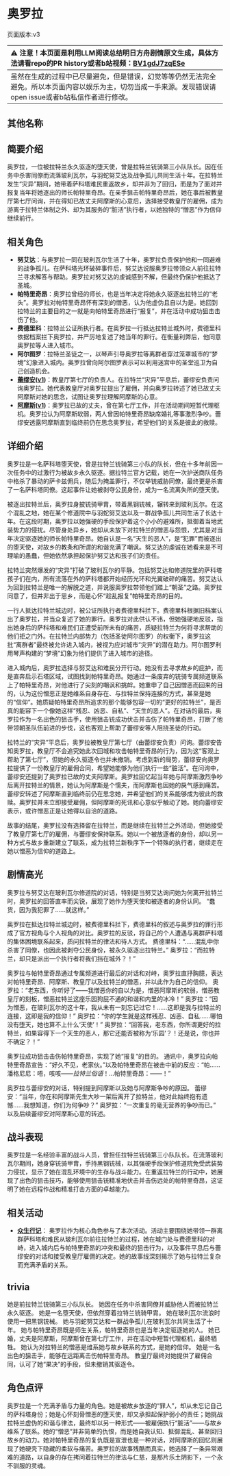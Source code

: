 # 奥罗拉
页面版本:v3
 

| :warning: 注意！本页面是利用LLM阅读总结明日方舟剧情原文生成，具体方法请看repo的PR history或者b站视频：[BV1gdJ7zqESe](https://www.bilibili.com/video/BV1gdJ7zqESe/)         |
|:----------------------------|
| 虽然在生成的过程中已尽量避免，但是错误，幻觉等等仍然无法完全避免。所以本页面内容以娱乐为主，切勿当成一手来源。发现错误请open issue或者b站私信作者进行修改。|



## 其他名称

## 简要介绍
奥罗拉，一位被拉特兰永久驱逐的堕天使，曾是拉特兰铳骑第三小队队长。因在任务中杀害同僚而流落玻利瓦尔，与羽蛇努艾达及战争孤儿共同生活十年。在拉特兰发生“灾异”期间，她带着萨科塔难民重返故乡，却并非为了回归，而是为了面对并报复当年将她逐出的师长帕特里奇昂。在亲手狙击帕特里奇昂后，她在事后被教皇厅第七厅问询，并在得知已故丈夫阿摩斯的心意后，选择接受教皇厅的雇佣，成为游离于拉特兰体制之外、却为其服务的“脏活”执行者，以她独特的“憎恶”作为信仰继续前行。
## 相关角色
-   **努艾达**：与奥罗拉一同在玻利瓦尔生活了十年，奥罗拉负责保护他和一同避难的战争孤儿。在萨科塔光环破碎事件后，努艾达说服奥罗拉带领众人前往拉特兰寻求解答与帮助。奥罗拉对努艾达的虔诚感到不解，但最终仍保护他抵达了圣城。
-   **帕特里奇昂**：奥罗拉曾经的师长，也是当年决定将她永久驱逐出拉特兰的“老头”。奥罗拉对帕特里奇昂怀有深刻的憎恶，认为他虚伪且自以为是。她回到拉特兰的主要目的之一就是向帕特里奇昂进行“报复”，并在活动中成功狙击击伤了他。
-   **费德里科**：拉特兰公证所执行者。在奥罗拉一行抵达拉特兰城外时，费德里科依据档案拦下奥罗拉，并严厉地复述了她当年的罪行。在衡量利弊后，他同意奥罗拉等人进入城市。
-   **阿尔图罗**：拉特兰圣徒之一，以琴声引导奥罗拉等离群者穿过笼罩城市的“梦境”幻象进入城内。奥罗拉曾向阿尔图罗表示可以利用迷宫中的圣堂巡卫为自己创造机会。
-   **[蕾缪安](char_4193_lemuen.md)([v1](../chars/char_4193_lemuen.md))**：教皇厅第七厅的负责人。在拉特兰“灾异”平息后，蕾缪安负责问询奥罗拉。她代表教皇厅对奥罗拉提出了雇佣，并向奥罗拉转述了她已故丈夫阿摩斯对她的思念，试图让奥罗拉理解阿摩斯的心意。
-   **[阿摩斯](extended_char_a_mo_si.md)([v1](../chars/extended_char_a_mo_si.md))**：奥罗拉已故的丈夫，曾在第七厅工作，并在活动期间短暂代理枢机。奥罗拉认为阿摩斯软弱，两人曾因帕特里奇昂缺席婚礼等事激烈争吵。蕾缪安透露阿摩斯直到临终前仍在思念奥罗拉，希望他们的关系是彼此的救赎。
## 详细介绍
奥罗拉是一名萨科塔堕天使，曾是拉特兰铳骑第三小队的队长，但在十多年前因一次任务中的过激行为被故乡永久驱逐。据拉特兰官方记载，她在一次护送商队任务中格杀了暴动的萨卡兹佣兵，随后为掩盖罪行，不仅举铳威胁同僚，最终更是杀害了一名萨科塔同僚。这起事件让她被剥夺公民身份，成为一名流离失所的堕天使。

被逐出拉特兰后，奥罗拉身披铳骑甲胄，带着黑钢铳械，辗转来到玻利瓦尔。在这个混乱之地，她在某个修道院中与羽蛇努艾达以及一群战争孤儿共同生活了长达十年。在这段时期，奥罗拉以她强硬的手段保护着这个小小的避难所，抵御着当地武装势力的侵扰。尽管身处异乡，她却从未放下对拉特兰的憎恶与怨恨，尤其是对当年决定驱逐她的师长帕特里奇昂。她自认是一名“天生的恶人”，是“犯罪”而被逐出的堕天使，对故乡的教条和所谓的和谐充满了嘲讽。努艾达的虔诚在她看来是不可理喻的愚蠢，但她依然承担起保护努艾达和孩子们的责任。

拉特兰突然爆发的“灾异”打破了玻利瓦尔的平静。包括努艾达和修道院里的萨科塔孩子们在内，所有流落在外的萨科塔都开始经历光环和光翼破碎的痛苦。努艾达认为回到拉特兰是唯一的解脱之道，并说服奥罗拉带领他们踏上“朝圣”之路。奥罗拉同意了，但并非出于思乡，而是心怀“趁乱报复”帕特里奇昂的目的。

一行人抵达拉特兰城边时，被公证所执行者费德里科拦下。费德里科根据旧档案认出了奥罗拉，并当众复述了她的罪行。奥罗拉对此供认不讳，但她强硬地反驳，指出她身后的萨科塔和难民们正遭受前所未有的痛苦，质疑拉特兰为何将寻求帮助的他们拒之门外。在拉特兰内部势力（包括圣徒阿尔图罗）的权衡下，奥罗拉这批“离群者”最终被允许进入城内，被视为应对城市“灾异”的潜在助力。阿尔图罗利用琴声构建的“梦境”幻象为他们提供了进入城市的途径。

进入城内后，奥罗拉选择与努艾达和难民分开行动。她没有去寻求故乡的庇护，而是直奔启示石塔区域，试图找到帕特里奇昂。她通过一条废弃的铳骑专属频道联系上了帕特里奇昂，对他进行了尖刻的嘲讽和挑衅。她重申了自己因憎恶而回来的目的，认为这份憎恶正是她维系自身存在、与拉特兰保持连接的方式，甚至是她的“信仰”。她质疑帕特里奇昂所追求的那个能够包容一切的“更好的拉特兰”，是否真的能容下一个像她这样“残忍、凶恶、自私”、“天生的恶人”。在对话的最后，奥罗拉作为一名出色的狙击手，使用狙击铳成功伏击并击伤了帕特里奇昂，打断了他带领朝圣队伍前进的步伐，这也客观上帮助了蕾缪安等人阻挠圣徒的行动。

拉特兰的“灾异”平息后，奥罗拉被教皇厅第七厅（由蕾缪安负责）问询。蕾缪安告知奥罗拉，教皇厅不会追究她此次回城和攻击帕特里奇昂的行为，因为这“客观上帮助了第七厅”，但她的永久驱逐令也并未撤销。考虑到新的局势，蕾缪安向奥罗拉提供了一份教皇厅的雇佣合同，希望她能够为他们执行一些“脏活”。在问询中，蕾缪安还提到了奥罗拉已故的丈夫阿摩斯。奥罗拉回忆起当年她与阿摩斯激烈争吵后离开拉特兰的情景，她认为阿摩斯是个懦夫，而阿摩斯也因她的戾气感到痛苦。蕾缪安转述了阿摩斯直到临终前仍在思念她，并希望他们的关系能够成为彼此的救赎。奥罗拉并未立即接受雇佣，但阿摩斯的死讯和心意似乎触动了她。她向蕾缪安表示，或许憎恶正是让她得以自洽的道路。

故事的结尾，奥罗拉没有选择留在拉特兰，而是继续在拉特兰之外活动，但她接受了教皇厅第七厅的雇佣，与蕾缪安保持联系。她以一个被放逐者的身份，却以另一种方式与故乡重新建立了联系，成为拉特兰新秩序下一个特殊的执行者，继续走在她以憎恶为信仰的道路上。
## 剧情高光
奥罗拉与努艾达在玻利瓦尔修道院的对话，特别是当努艾达询问她为何离开拉特兰时，奥罗拉的回答直率而尖锐，展现了她作为堕天使和被逐者的身份认同。
“蠢货，因为我犯罪了......就这样。”

奥罗拉在抵达拉特兰城边时，被费德里科拦下，费德里科的叙述与奥罗拉的罪行形成了官方视角与个人视角的对比。奥罗拉的反驳，将自己的个人遭遇与离群萨科塔的集体困境联系起来，质问拉特兰的律法和待人方式。
费德里科：“......混乱中你杀害了同僚，也因此被剥夺公民身份，被永久驱逐出拉特兰。”
奥罗拉：“而拉特兰，却只是派出一个执行者将我们挡在城外？！”

奥罗拉与帕特里奇昂通过专属频道进行最后的对话和对峙，奥罗拉直抒胸臆，表达对帕特里奇昂、阿摩斯、教皇厅以及拉特兰的憎恶，并以此作为自己的信仰。
奥罗拉：“老东西，你听好了——我憎恶你的自以为是，憎恶阿摩斯的软弱，憎恶教皇厅的刻板，憎恶拉特兰这座乐园狗屁不通的和谐和内里的冰冷！”
奥罗拉：“因为憎恶，在玻利瓦尔的这十年，我从未有一刻忘记过它！......这即是我与拉特兰的连接，这即是我的信仰！”
奥罗拉：“你的学生就是这样残忍、凶恶、自私......哪怕没有堕天，她也算不上什么‘天使’！”
奥罗拉：“回答我，老东西，你所谓更好的拉特兰，如果容得下一个天生的恶人，那它还能否被称为‘乐园’？！还是说，你也并不确定？！”

奥罗拉成功狙击击伤帕特里奇昂，实现了她“报复”的目的。
通讯中，奥罗拉向帕特里奇昂宣告：“好久不见，老家伙。”以及帕特里奇昂在被击中前的反应：“帕......潘格尼尼：唔，咳咳——*拉特兰俗语*！...帕特里奇昂：——！”

奥罗拉与蕾缪安的对话，特别提到阿摩斯以及她与阿摩斯争吵的原因。
蕾缪安：“当年，你在和阿摩斯先生大吵一架后离开了拉特兰，他对此始终抱有遗憾......我想知道，你们为何争吵？”
奥罗拉：“一次重复的毫无营养的争吵而已。” 以及后续蕾缪安对阿摩斯心意的转述。
## 战斗表现
奥罗拉是一名经验丰富的战斗人员，曾担任拉特兰铳骑第三小队队长。在流落玻利瓦尔期间，她身穿铳骑甲胄，手持黑钢铳械，以其强硬手段保护修道院免受武装势力侵扰，显示了她在混乱环境中的生存与战斗能力。在重返拉特兰的行动中，她展现了出色的狙击技巧，能够使用狙击铳精准地伏击并击伤远处的帕特里奇昂，这证明了她在远程作战和精准打击方面的卓越能力。
## 相关活动
-   **[众生行记](../stories/act42side.md)**： 奥罗拉作为核心角色参与了本次活动。活动主要围绕她带领一群离群萨科塔和难民从玻利瓦尔前往拉特兰的过程，她在城门处与费德里科的对峙，进入城内后与帕特里奇昂的冲突和最终的狙击行为，以及事件平息后与蕾缪安的对话和接受教皇厅雇佣的决定。她的故事线深刻揭示了她与拉特兰复杂而充满矛盾的关系。
## trivia
她是前拉特兰铳骑第三小队队长。
她因在任务中杀害同僚并威胁他人而被拉特兰永久驱逐。
她是一名堕天使，但依然穿着拉特兰铳骑甲胄。
她在玻利瓦尔流浪时使用一把黑钢铳械。
她与羽蛇努艾达和一群战争孤儿在玻利瓦尔共同生活了十年。
她与帕特里奇昂既是师生关系，帕特里奇昂也是当年决定驱逐她的人。
她已婚，丈夫是阿摩斯，阿摩斯曾在第七厅工作，并在活动中短暂代理枢机，最终牺牲。
她认为对拉特兰的憎恶是维系她与故乡联系的方式，是她的信仰。
她是一名出色的狙击手，能够在远距离击伤帕特里奇昂。
教皇厅最终对她提供了雇佣合同，认可了她“果决”的手段，但未撤销其驱逐令。
## 角色点评
奥罗拉是一个充满矛盾与力量的角色。她是被故乡放逐的“罪人”，却从未忘记自己的萨科塔身份；她是心怀刻骨憎恶的堕天使，却又承担起保护弱小的责任；她挑战拉特兰虚伪的和谐与律法，最终却以另一种形式——被雇佣执行“脏活”——与故乡维系了联系。她的“憎恶”并非简单的仇恨，而是她自我认知、抵御混乱、甚至回归故乡的动力。她对帕特里奇昂的复仇既是宣泄也是一种对话，对阿摩斯的回忆则展现了她硬壳下隐藏的柔软与痛苦。奥罗拉的故事残酷而真实，她选择了一条异常艰难的道路，以自身的存在拷问着拉特兰的律法与仁慈，是那片乐土阴影下，一个永不驯服的灵魂。